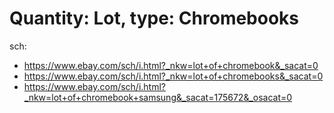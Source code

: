 # Quantity: Lot, type: Chromebooks

sch:
- https://www.ebay.com/sch/i.html?_nkw=lot+of+chromebook&_sacat=0
- https://www.ebay.com/sch/i.html?_nkw=lot+of+chromebooks&_sacat=0
- https://www.ebay.com/sch/i.html?_nkw=lot+of+chromebook+samsung&_sacat=175672&_osacat=0

